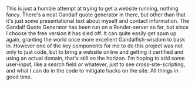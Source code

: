 This is just a humble attempt at trying to get a website running, nothing fancy. There's a neat Gandalf quote generator in there, but other than that it's just some presentational text about myself and contact information.
The Gandalf Quote Generator has been run on a Render-server so far, but since I choose the free version it has died off. It can quite easily get spun up again, granting the world once more excellent Gandalfish-wisdom to bask in.
However one of the key components for me to do this project was not only to just code, but to bring a website online and getting it certified and using an actual domain, that's still on the horizon. I'm hoping to add some user-input,
like a search field or whatever, just to see cross-site-scripting, and what I can do in the code to mitigate hacks on the site. All things in good time.
